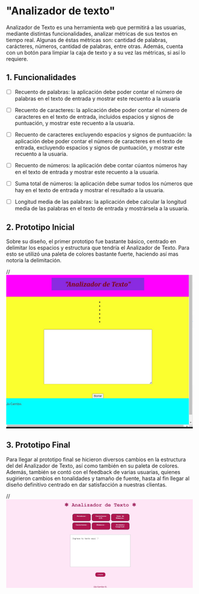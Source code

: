 # "Analizador de texto"

Analizador de Texto es una herramienta web que permitirá a las usuarias, mediante distintas funcionalidades, analizar métricas de sus textos en tiempo real. Algunas de éstas métricas son: cantidad de palabras, carácteres, números, cantidad de palabras, entre otras. 
Además, cuenta con un botón para limpiar la caja de texto y a su vez las métricas, si así lo requiere.


## 1. Funcionalidades

  - [ ] Recuento de palabras: la aplicación debe poder contar el número de palabras en el texto de entrada y mostrar este recuento a la usuaria

  - [ ] Recuento de caracteres: la aplicación debe poder contar el número de caracteres en el texto de entrada, incluidos espacios y signos de puntuación, y mostrar este recuento a la usuaria.

  - [ ] Recuento de caracteres excluyendo espacios y signos de puntuación: la aplicación debe poder contar el número de caracteres en el texto de entrada, excluyendo espacios y signos de puntuación, y mostrar este recuento a la usuaria.

  - [ ] Recuento de números: la aplicación debe contar cúantos números hay en el texto de entrada y mostrar este recuento a la usuaria.

  - [ ] Suma total de números: la aplicación debe sumar todos los números que hay en el texto de entrada y mostrar el resultado a la usuaria.

  - [ ] Longitud media de las palabras: la aplicación debe calcular la longitud media de las palabras en el texto de entrada y mostrársela a la usuaria.

## 2. Prototipo Inicial

Sobre su diseño, el primer prototipo fue bastante básico, centrado en delimitar los espacios y estructura que tendría el Analizador de Texto. Para esto se utilizó una paleta de colores bastante fuerte, haciendo así mas notoria la delimitación. 

//![Alt text][prototipo1.jpg]





## 3. Prototipo Final

Para llegar al prototipo final se hicieron diversos cambios en la estructura del del Analizador de Texto, así como también en su paleta de colores. Además, también se contó con el feedback de varias usuarias, quienes sugirieron cambios en tonalidades y tamaño de fuente, hasta al fin llegar al diseño definitivo centrado en dar satisfacción a nuestras clientas.


//![Alt text][prototipo2.jpg]








[prototipo1.jpg]: prototipo1.jpg
[prototipo2.jpg]: prototipo2.jpg